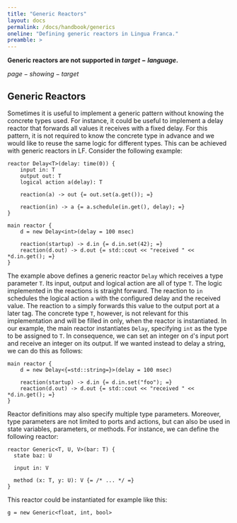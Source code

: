 ```yaml
---
title: "Generic Reactors"
layout: docs
permalink: /docs/handbook/generics
oneline: "Defining generic reactors in Lingua Franca."
preamble: >
---
```


<div class="lf-c lf-rs lf-py lf-ts">

**Generic reactors are not supported in $target-language$.**

</div>

<div class="lf-cpp">

$page-showing-target$

## Generic Reactors

Sometimes it is useful to implement a generic pattern without knowing the concrete types used. For instance, it could be useful to implement a delay reactor that forwards all values it receives with a fixed delay. For this pattern, it is not required to know the concrete type in advance and we would like to reuse the same logic for different types. This can be achieved with generic reactors in LF. Consider the following example:
```lf-cpp
reactor Delay<T>(delay: time(0)) {
    input in: T
    output out: T
    logical action a(delay): T

    reaction(a) -> out {= out.set(a.get()); =}

    reaction(in) -> a {= a.schedule(in.get(), delay); =}
}

main reactor {
    d = new Delay<int>(delay = 100 msec)

    reaction(startup) -> d.in {= d.in.set(42); =}
    reaction(d.out) -> d.out {= std::cout << "received " << *d.in.get(); =}
}
```

The example above defines a generic reactor `Delay` which receives a type parameter `T`. Its input, output and logical action are all of type `T`. The logic implemented in the reactions is straight forward. The reaction to `in` schedules the logical action `a` with the configured delay and the received value. The reaction to `a` simply forwards this value to the output port at a later tag. The concrete type `T`, however, is not relevant for this implementation and will be filled in only, when the reactor is instantiated. In our example, the main reactor instantiates `Delay`, specifying `int` as the type to be assigned to `T`. In consequence, we can set an integer on `d`'s input port and receive an integer on its output. If we wanted instead to delay a string, we can do this as follows:
```lf-cpp
main reactor {
    d = new Delay<{=std::string=}>(delay = 100 msec)

    reaction(startup) -> d.in {= d.in.set("foo"); =}
    reaction(d.out) -> d.out {= std::cout << "received " << *d.in.get(); =}
}
```

Reactor definitions may also specify multiple type parameters. Moreover, type parameters are not limited to ports and actions, but can also be used in state variables, parameters, or methods. For instance, we can define the following reactor:
```lf-cpp
reactor Generic<T, U, V>(bar: T) {
  state baz: U
  
  input in: V

  method (x: T, y: U): V {= /* ... */ =}
}
```

This reactor could be instantiated for example like this:
```lf-cpp
g = new Generic<float, int, bool>
```

</div>


